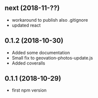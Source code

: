 ## next (2018-11-??)
- workaround to publish also .gitignore
- updated react

## 0.1.2 (2018-10-30)
- Added some documentation
- Small fix to geovation-photos-update.js
- Added coveralls

## 0.1.1 (2018-10-29)
- first npm version
